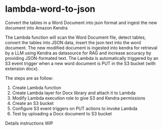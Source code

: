 # lambda-word-to-json
Convert the tables in a Word Document into json format and ingest the new document into Amazon Kendra

The Lambda function will scan the Word Document file, detect tables, convert the tables into JSON data, insert the json text into the word document.
The new modified document is ingested into kendra for retrieval by a LLM using Kendra as datasource for RAG and increase accuracy by providing JSON-formated text. 
The Lambda is automatically triggered by an S3 event trigger when a new word document is PUT in the S3 bucket (with extension docx).

The steps are as follow:
1. Create Lambda function
2. Create Lambda layer for Docx library and attach it to Lambda
3. Modify Lambda execution role to give S3 and Kendra permissions
4. Create an S3 bucket
5. Configure S3 event triggers on PUT actions to invoke Lambda
6. Test by uploading a Docx document to S3 bucket
   
Details instructions WIP

